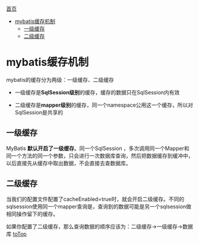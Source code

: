 <a id = "jump">[首页](/README.md)</a>

<!-- TOC -->

- [mybatis缓存机制](#mybatis缓存机制)
    - [一级缓存](#一级缓存)
    - [二级缓存](#二级缓存)

<!-- /TOC -->


# mybatis缓存机制

mybatis的缓存分为两级：一级缓存、二级缓存

* 一级缓存是**SqlSession级别**的缓存，缓存的数据只在SqlSession内有效

* 二级缓存是**mapper级别**的缓存，同一个namespace公用这一个缓存，所以对SqlSession是共享的

## 一级缓存
MyBatis **默认开启了一级缓存**。同一个SqlSession ，多次调用同一个Mapper和同一个方法的同一个参数，只会进行一次数据库查询，然后把数据缓存到缓冲中，以后直接先从缓存中取出数据，不会直接去查数据库。

## 二级缓存
当我们的配置文件配置了cacheEnabled=true时，就会开启二级缓存。不同的sqlsession使用同一个mapper查询是，查询到的数据可能是另一个sqlsession做相同操作留下的缓存。


如果你配置了二级缓存，那么查询数据的顺序应该为：二级缓存→一级缓存→数据库
[toTop](#jump)